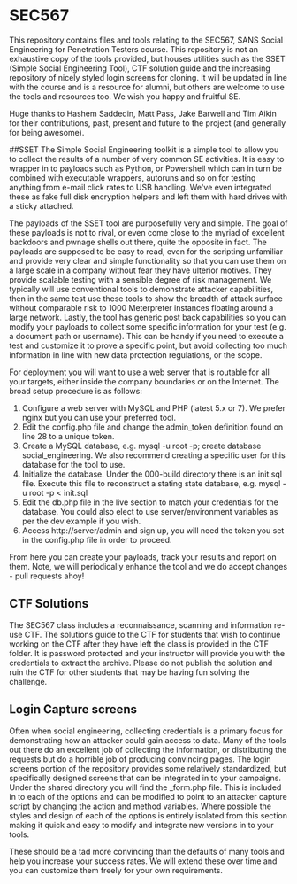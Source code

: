 # SEC567
This repository contains files and tools relating to the SEC567, SANS Social Engineering for Penetration Testers course. This repository is not an exhaustive copy of the tools provided, but houses utilities such as the SSET (Simple Social Engineering Tool), CTF solution guide and the increasing repository of nicely styled login screens for cloning. It will be updated in line with the course and is a resource for alumni, but others are welcome to use the tools and resources too. We wish you happy and fruitful SE.

Huge thanks to Hashem Saddedin, Matt Pass, Jake Barwell and Tim Aikin for their contributions, past, present and future to the project (and generally for being awesome).

##SSET
The Simple Social Engineering toolkit is a simple tool to allow you to collect the results of a number of very common SE activities. It is easy to wrapper in to payloads such as Python, or Powershell which can in turn be combined with executable wrappers, autoruns and so on for testing anything from e-mail click rates to USB handling. We've even integrated these as fake full disk encryption helpers and left them with hard drives with a sticky attached.

The payloads of the SSET tool are purposefully very and simple. The goal of these payloads is not to rival, or even come close to the myriad of excellent backdoors and pwnage shells out there, quite the opposite in fact. The payloads are supposed to be easy to read, even for the scripting unfamiliar and provide very clear and simple functionality so that you can use them on a large scale in a company without fear they have ulterior motives. They provide scalable testing with a sensible degree of risk management. We typically will use conventional tools to demonstrate attacker capabilities, then in the same test use these tools to show the breadth of attack surface without comparable risk to 1000 Meterpreter instances floating around a large network. Lastly, the tool has generic post back capabilities so you can modify your payloads to collect some specific information for your test (e.g. a document path or username). This can be handy if you need to execute a test and customize it to prove a specific point, but avoid collecting too much information in line with new data protection regulations, or the scope.

For deployment you will want to use a web server that is routable for all your targets, either inside the company boundaries or on the Internet. The broad setup procedure is as follows:

1. Configure a web server with MySQL and PHP (latest 5.x or 7). We prefer nginx but you can use your preferred tool.
2. Edit the config.php file and change the admin_token definition found on line 28 to a unique token.
3. Create a MySQL database, e.g. mysql -u root -p; create database social_engineering. We also recommend creating a specific user for this database for the tool to use.
4. Initialize the database. Under the 000-build directory there is an init.sql file. Execute this file to reconstruct a stating state database, e.g. mysql -u root -p < init.sql
5. Edit the db.php file in the live section to match your credentials for the database. You could also elect to use server/environment variables as per the dev example if you wish.
6. Access http://server/admin and sign up, you will need the token you set in the config.php file in order to proceed.

From here you can create your payloads, track your results and report on them. Note, we will periodically enhance the tool and we do accept changes - pull requests ahoy!

## CTF Solutions
The SEC567 class includes a reconnaissance, scanning and information re-use CTF. The solutions guide to the CTF for students that wish to continue working on the CTF after they have left the class is provided in the CTF folder. It is password protected and your instructor will provide you with the credentials to extract the archive. Please do not publish the solution and ruin the CTF for other students that may be having fun solving the challenge.

## Login Capture screens
Often when social engineering, collecting credentials is a primary focus for demonstrating how an attacker could gain access to data. Many of the tools out there do an excellent job of collecting the information, or distributing the requests but do a horrible job of producing convincing pages. The login screens portion of the repository provides some relatively standardized, but specifically designed screens that can be integrated in to your campaigns. Under the shared directory you will find the \_form.php file. This is included in to each of the options and can be modified to point to an attacker capture script by changing the action and method variables. Where possible the styles and design of each of the options is entirely isolated from this section making it quick and easy to modify and integrate new versions in to your tools.

These should be a tad more convincing than the defaults of many tools and help you increase your success rates. We will extend these over time and you can customize them freely for your own requirements.
